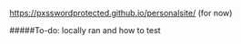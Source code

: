 https://pxsswordprotected.github.io/personalsite/ (for now)

#####To-do: locally ran and how to test
